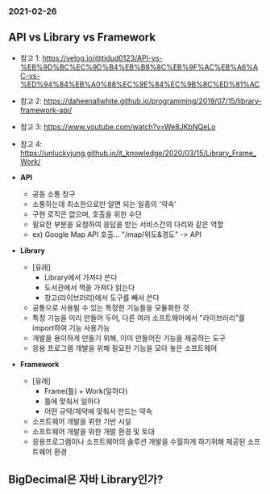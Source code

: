 ### 2021-02-26

## API vs Library vs Framework
- 참고 1: https://velog.io/@tjdud0123/API-vs-%EB%9D%BC%EC%9D%B4%EB%B8%8C%EB%9F%AC%EB%A6%AC-vs-%ED%94%84%EB%A0%88%EC%9E%84%EC%9B%8C%ED%81%AC
- 참고 2: https://daheenallwhite.github.io/programming/2019/07/15/library-framework-api/
- 참고 3: https://www.youtube.com/watch?v=We8JKbNQeLo
- 참고 4: https://unluckyjung.github.io/it_knowledge/2020/03/15/Library_Frame_Work/
- __API__
    - 공동 소통 창구
    - 소통하는데 최소한으로만 알면 되는 일종의 '약속'
    - 구현 로직은 없으며, 호출을 위한 수단
    - 필요한 부분을 요청하여 응답을 받는 서비스간의 다리와 같은 역할
    - ex) Google Map API 호출... "/map/위도&경도" -> API

- __Library__
    - [유래]
        - Library에서 가져다 쓴다
        - 도서관에서 책을 가져다 읽는다
        - 창고(라이브러리)에서 도구를 빼서 쓴다
    - 공통으로 사용될 수 있는 특정한 기능들을 모듈화한 것
    - 특정 기능을 미리 만들어 두어, 다른 여러 소프트웨어에서 "라이브러리"를 import하여 기능 사용가능
    - 개발을 용이하게 만들기 위해, 이미 만들어진 기능을 제공하는 도구
    - 응용 프로그램 개발을 위해 필요한 기능을 모아 놓은 소프트웨어

- __Framework__
    - [유래]
        - Frame(틀) + Work(일하다)
        - 틀에 맞춰서 일하다
        - 어떤 규약/제약에 맞춰서 만드는 약속
    - 소프트웨어 개발을 위한 기반 시설
    - 소프트웨어 개발을 위한 개발 환경 및 토대
    - 응용프로그램이나 소프트웨어의 솔루션 개발을 수월하게 하기위해 제공된 소프트웨어 환경

## BigDecimal은 자바 Library인가?
